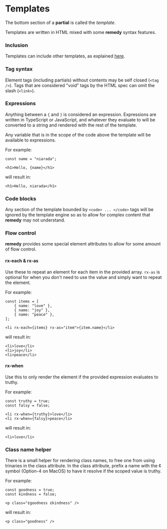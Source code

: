 # Templates

The bottom section of a **partial** is called the *template*.

Templates are written in HTML mixed with some **remedy** syntax features.

### Inclusion

Templates can include other templates, as explained [here](/partials).

### Tag syntax

Element tags (including partials) without contents may be self closed (`<tag />`).  Tags that are considered "void" tags by the HTML spec can omit the slash (`<link>`).

### Expressions

Anything between a `{` and `}` is considered an expression.  Expressions are written in TypeScript or JavaScript, and whatever they evaluate to will be converted to a string and rendered with the rest of the template.

Any variable that is in the scope of the code above the template will be available to expressions.

For example:

```
const name = "niarada";

<h1>Hello, {name}</h1>
```

will result in:

```
<h1>Hello, niarada</h1>
```

### Code blocks

Any section of the template bounded by `<code> ... </code>` tags will be ignored by the template engine so as to allow for complex content that **remedy** may not understand.

### Flow control

**remedy** provides some special element attributes to allow for some amount of flow control.

#### rx-each & rx-as

Use these to repeat an element for each item in the provided array.  `rx-as` is optional for when you don't need to use the value and simply want to repeat the element.

For example:

```
const items = [
    { name: "love" },
    { name: "joy" },
    { name: "peace" },
];

<li rx-each={items} rx-as="item">{item.name}</li>
```

will result in:

```
<li>love</li>
<li>joy</li>
<li>peace</li>
```

#### rx-when

Use this to only render the element if the provided expression evaluates to truthy.

For example:

```
const truthy = true;
const falsy = false;

<li rx-when={truthy}>love</li>
<li rx-when={falsy}>peace</li>
```

will result in:

```
<li>love</li>
```

### Class name helper

There is a small helper for rendering class names, to free one from using trinaries in the class attribute.  In the class attribute, prefix a name with the ¢ symbol (Option-4 on MacOS) to have it resolve if the scoped value is truthy.

For example:

```
const goodness = true;
const kindness = false;

<p class="¢goodness ¢kindness" />
```

will result in:

```
<p class="goodness" />
```
